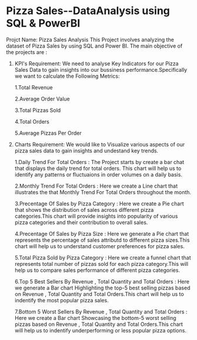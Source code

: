 # Pizza Sales--DataAnalysis using SQL & PowerBI

Projct Name: Pizza Sales Analysis This Project involves analyzing the dataset of Pizza Sales by using SQL and Power BI. The main objective of the projects are :

1. KPI's Requirement: We need to analyse Key Indicators for our Pizza Sales Data to gain insights into our bussiness performance.Specifically we want to calculate the Following Metrics:


    1.Total Revenue
   
    2.Average Order Value
   
    3.Total Pizzas Sold
   
    4.Total Orders
   
    5.Average Pizzas Per Order
   

2. Charts Requirement: We would like to Visualize various aspects of our pizza sales data to gain insights and undestand key trends.
   

   1.Daily Trend For Total Orders    : The Project starts by create a bar chat that displays the daily trend for total orders. This chart will help us to identify any patterns or fluctuaions in order volumes on a daily basis.

   2.Monthly Trend For Total Orders  : Here we create a Line chart that illustrates the that Monthly Trend For Total Orders throughout the month.
   
   3.Precentage Of Sales by Pizza Category : Here we create a Pie chart that shows the distribution of sales across different pizza categories.This chart will provide insights into popularity of various pizza categories and their contribution to overall sales.
   
   4.Precentage Of Sales by Pizza Size  : Here we generate a Pie chart that represents the percentage of sales attributd to different pizza sizes.This chart will help us to understand customer preferences for pizza sales.

   5.Total Pizza Sold by Pizza Category : Here we create a funnel chart that represents total number of pizzas sold for each pizza category.This will help us to compare sales performance of different pizza categories.

   6.Top 5 Best Sellers By Revenue , Total Quantity and Total Orders    : Here we generate a Bar chart Highlighting the top-5 best selling pizzas based on Revenue , Total Quantity and Total Orders.This chart will help us to indentify the most popular pizza sales.

   7.Bottom 5 Worst Sellers By Revenue , Total Quantity and Total Orders : Here we create a Bar chart Showcasing the bottom-5 worst selling pizzas based on Revenue , Total Quantity and Total Orders.This chart will help us to indentify underperforming or less popular pizza options.

